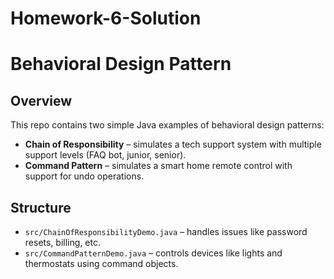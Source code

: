 # Homework-6-Solution
# Behavioral Design Pattern

## Overview

This repo contains two simple Java examples of behavioral design patterns:

- **Chain of Responsibility** – simulates a tech support system with multiple support levels (FAQ bot, junior, senior).
- **Command Pattern** – simulates a smart home remote control with support for undo operations.

## Structure

- `src/ChainOfResponsibilityDemo.java` – handles issues like password resets, billing, etc.
- `src/CommandPatternDemo.java` – controls devices like lights and thermostats using command objects.
